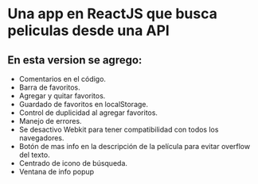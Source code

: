 # Una app en ReactJS que busca peliculas desde una API

## En esta version se agrego:

* Comentarios en el código.
* Barra de favoritos.
* Agregar y quitar favoritos.
* Guardado de favoritos en localStorage.
* Control de duplicidad al agregar favoritos.
* Manejo de errores.
* Se desactivo Webkit para tener compatibilidad con todos los navegadores.
* Botón de mas info en la descripción de la película para evitar overflow del texto.
* Centrado de icono de búsqueda.
* Ventana de info popup
